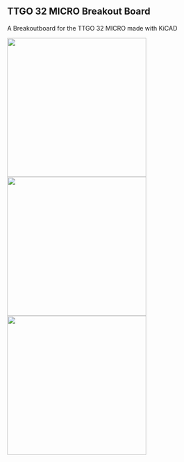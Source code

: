 ## TTGO 32 MICRO Breakout Board

A Breakoutboard for the TTGO 32 MICRO made with KiCAD 

<img src="https://raw.githubusercontent.com/pauls-3d-things/ttgo-32-micro-breakout-board/master/board.jpg" width="320px">
<img src="https://raw.githubusercontent.com/pauls-3d-things/ttgo-32-micro-breakout-board/master/schematics.png" width="320px">
<img src="https://raw.githubusercontent.com/pauls-3d-things/ttgo-32-micro-breakout-board/master/pcb.png" width="320px">
